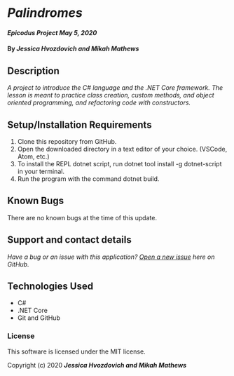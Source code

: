 # _Palindromes_

#### _Epicodus Project May 5, 2020_

#### By _**Jessica Hvozdovich and Mikah Mathews**_

## Description

_A project to introduce the C# language and the .NET Core framework. The lesson is meant to practice class creation, custom methods, and object oriented programming, and refactoring code with constructors._

## Setup/Installation Requirements

1. Clone this repository from GitHub.
2. Open the downloaded directory in a text editor of your choice.
  (VSCode, Atom, etc.)
3. To install the REPL dotnet script, run dotnet tool install -g dotnet-script in your terminal.
4. Run the program with the command dotnet build.

## Known Bugs

There are no known bugs at the time of this update.
 
## Support and contact details

_Have a bug or an issue with this application? [Open a new issue](https://github.com/mikah-mathews/palindromes) here on GitHub._

## Technologies Used

* C#
* .NET Core
* Git and GitHub

### License

This software is licensed under the MIT license.

Copyright (c) 2020 **_Jessica Hvozdovich and Mikah Mathews_**